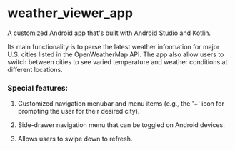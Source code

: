 # weather_viewer_app

A customized Android app that's built with Android Studio and Kotlin. 

Its main functionality is to parse the latest weather information for major U.S. cities listed in the OpenWeatherMap API. The app also allow users to switch between cities to see varied temperature and weather conditions at different locations.

### Special features:
   1) Customized navigation menubar and menu items (e.g., the '+' icon for prompting the user for their desired city).
   
   2) Side-drawer navigation menu that can be toggled on Android devices.
   
   3) Allows users to swipe down to refresh.

